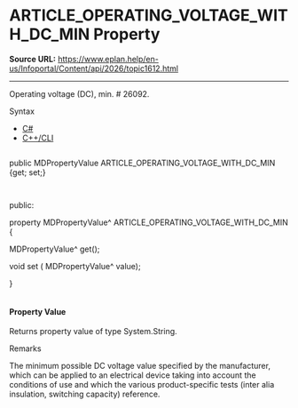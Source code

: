 # ARTICLE_OPERATING_VOLTAGE_WITH_DC_MIN Property

**Source URL:** https://www.eplan.help/en-us/Infoportal/Content/api/2026/topic1612.html

---

Operating voltage (DC), min. # 26092.

Syntax

- [C#](#i-syntax-CS)
- [C++/CLI](#i-syntax-CPP2005)

```
```
public MDPropertyValue ARTICLE_OPERATING_VOLTAGE_WITH_DC_MIN {get; set;}
```
```

```
```
public:

property MDPropertyValue^ ARTICLE_OPERATING_VOLTAGE_WITH_DC_MIN {

   MDPropertyValue^ get();

   void set (    MDPropertyValue^ value);

}
```
```

#### Property Value

Returns property value of type System.String.

Remarks

The minimum possible DC voltage value specified by the manufacturer, which can be applied to an electrical device taking into account the conditions of use and which the various product-specific tests (inter alia insulation, switching capacity) reference.
